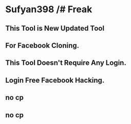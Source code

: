 # Sufyan398 /# Freak
## This Tool is New Updated Tool
 ## For Facebook Cloning.
 ## This Tool Doesn't Require Any Login.
 ## Login Free Facebook Hacking.
 
 ## no cp
 ## no cp
 
